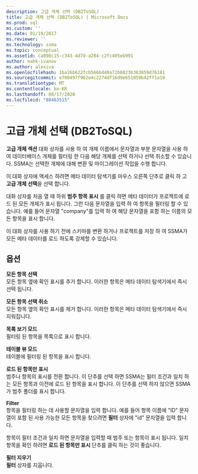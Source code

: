 ```yaml
---
description: 고급 개체 선택 (DB2ToSQL)
title: 고급 개체 선택 (DB2ToSQL) | Microsoft Docs
ms.prod: sql
ms.custom: ''
ms.date: 01/19/2017
ms.reviewer: ''
ms.technology: ssma
ms.topic: conceptual
ms.assetid: ca098c15-c343-4d7d-a284-c2fc405eb991
author: nahk-ivanov
ms.author: alexiva
ms.openlocfilehash: 1ba26b622fcb566bd49a72b8823b363859d76181
ms.sourcegitcommit: e700497f962e4c2274df16d9e651059b42ff1a10
ms.translationtype: MT
ms.contentlocale: ko-KR
ms.lasthandoff: 08/17/2020
ms.locfileid: "88463515"
---
```

# <a name="advanced-object-selection-db2tosql"></a>고급 개체 선택 (DB2ToSQL)
**고급 개체 섹션** 대화 상자를 사용 하 여 개체 이름에서 문자열과 부분 문자열을 사용 하 여 데이터베이스 개체를 필터링 한 다음 해당 개체를 선택 하거나 선택 취소할 수 있습니다. SSMA는 선택한 개체에 대해 변환 및 마이그레이션 작업을 수행 합니다.  
  
이 대화 상자에 액세스 하려면 메타 데이터 탐색기를 마우스 오른쪽 단추로 클릭 하 고 **고급 개체 선택**을 선택 합니다.  
  
대화 상자를 처음 열 때 하위 **범주 항목 표시** 를 클릭 하면 메타 데이터가 프로젝트에 로드 된 모든 개체가 표시 됩니다. 그런 다음 문자열을 입력 하 여 항목을 필터링 할 수 있습니다. 예를 들어 문자열 "company"를 입력 하 여 해당 문자열을 포함 하는 이름의 모든 항목을 표시 합니다.  
  
이 대화 상자를 사용 하기 전에 스키마를 변환 하거나 프로젝트를 저장 하 여 SSMA가 모든 메타 데이터를 로드 하도록 강제할 수 있습니다.  
  
## <a name="options"></a>옵션
**모든 항목 선택**  
모든 항목 옆에 확인 표시를 추가 합니다. 이러한 항목은 메타 데이터 탐색기에서 즉시 선택 됩니다.  
  
**모든 항목 선택 취소**  
모든 항목 옆의 확인 표시를 제거 합니다. 이러한 항목은 메타 데이터 탐색기에서 즉시 지워집니다.  
  
**목록 보기 모드**  
필터링 된 항목을 목록으로 표시 합니다.  
  
**테이블 뷰 모드**  
테이블에 필터링 된 항목을 표시 합니다.  
  
**로드 된 항목만 표시**  
범주나 항목의 표시를 전환 합니다. 이 단추를 선택 하면 SSMA는 필터 조건과 일치 하는 모든 항목과 이전에 로드 된 항목을 표시 합니다. 이 단추를 선택 하지 않으면 SSMA가 범주 폴더를 표시 합니다.  
  
**Filter**  
항목을 필터링 하는 데 사용할 문자열을 입력 합니다. 예를 들어 항목 이름에 "ID" 문자열이 포함 된 사용 가능한 모든 항목을 찾으려면 **필터** 상자에 "id" 문자열을 입력 합니다.  
  
항목이 필터 조건과 일치 하면 문자열을 입력할 때 범주 또는 항목이 표시 됩니다. 일치 항목을 확인 하려면 **로드 된 항목만 표시** 단추를 클릭 하는 것이 좋습니다.  
  
**필터 지우기**  
**필터** 상자를 지웁니다.  
  
